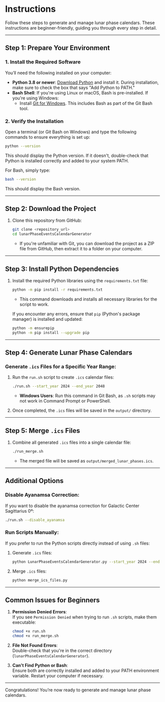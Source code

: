 # Instructions

Follow these steps to generate and manage lunar phase calendars. These instructions are beginner-friendly, guiding you through every step in detail.

---

## **Step 1: Prepare Your Environment**

### 1. Install the Required Software
   You’ll need the following installed on your computer:
   - **Python 3.8 or newer**: [Download Python](https://www.python.org/downloads/) and install it. During installation, make sure to check the box that says "Add Python to PATH."
   - **Bash Shell**: If you're using Linux or macOS, Bash is pre-installed. If you're using Windows:
     - Install [Git for Windows](https://gitforwindows.org/). This includes Bash as part of the Git Bash tool.

### 2. Verify the Installation
   Open a terminal (or Git Bash on Windows) and type the following commands to ensure everything is set up:
   ```bash
   python --version
   ```
   This should display the Python version. If it doesn't, double-check that Python is installed correctly and added to your system PATH.

   For Bash, simply type:
   ```bash
   bash --version
   ```
   This should display the Bash version.

---

## **Step 2: Download the Project**

1. Clone this repository from GitHub:
   ```bash
   git clone <repository_url>
   cd lunarPhaseEventsCalendarGenerator
   ```
   - If you're unfamiliar with Git, you can download the project as a ZIP file from GitHub, then extract it to a folder on your computer.

---

## **Step 3: Install Python Dependencies**

1. Install the required Python libraries using the `requirements.txt` file:
   ```bash
   python -m pip install -r requirements.txt
   ```
   - This command downloads and installs all necessary libraries for the script to work.

   If you encounter any errors, ensure that `pip` (Python's package manager) is installed and updated:
   ```bash
   python -m ensurepip
   python -m pip install --upgrade pip
   ```

---

## **Step 4: Generate Lunar Phase Calendars**

### Generate `.ics` Files for a Specific Year Range:
1. Run the `run.sh` script to create `.ics` calendar files:
   ```bash
   ./run.sh --start_year 2024 --end_year 2048
   ```
   - **Windows Users**: Run this command in Git Bash, as `.sh` scripts may not work in Command Prompt or PowerShell.

2. Once completed, the `.ics` files will be saved in the `output/` directory.

---

## **Step 5: Merge `.ics` Files**

1. Combine all generated `.ics` files into a single calendar file:
   ```bash
   ./run_merge.sh
   ```
   - The merged file will be saved as `output/merged_lunar_phases.ics`.

---

## **Additional Options**

### Disable Ayanamsa Correction:
If you want to disable the ayanamsa correction for Galactic Center Sagittarius 0º:
   ```bash
   ./run.sh --disable_ayanamsa
   ```

### Run Scripts Manually:
If you prefer to run the Python scripts directly instead of using `.sh` files:
1. Generate `.ics` files:
   ```bash
   python LunarPhaseEventsCalendarGenerator.py --start_year 2024 --end_year 2048
   ```
2. Merge `.ics` files:
   ```bash
   python merge_ics_files.py
   ```

---

## **Common Issues for Beginners**

1. **Permission Denied Errors**:  
   If you see `Permission Denied` when trying to run `.sh` scripts, make them executable:
   ```bash
   chmod +x run.sh
   chmod +x run_merge.sh
   ```

2. **File Not Found Errors**:  
   Double-check that you're in the correct directory (`lunarPhaseEventsCalendarGenerator`).

3. **Can't Find Python or Bash**:  
   Ensure both are correctly installed and added to your PATH environment variable. Restart your computer if necessary.

---

Congratulations! You’re now ready to generate and manage lunar phase calendars.
